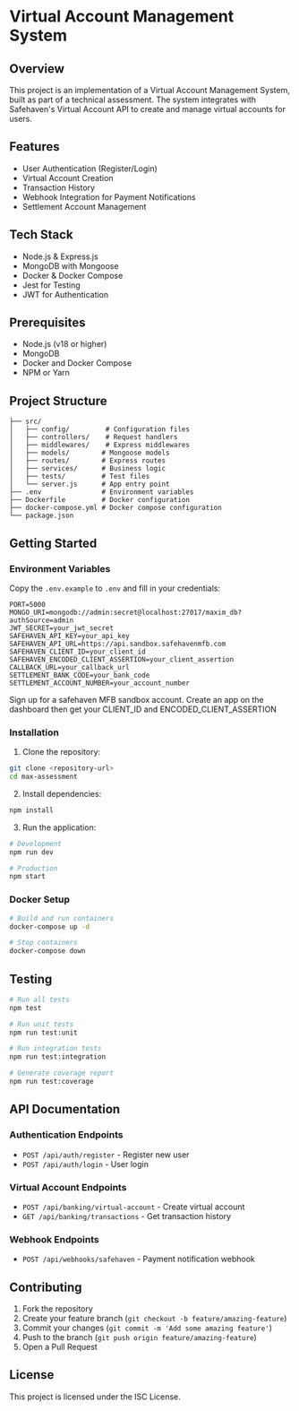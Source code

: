 # Virtual Account Management System

## Overview
This project is an implementation of a Virtual Account Management System, built as part of a technical assessment. The system integrates with Safehaven's Virtual Account API to create and manage virtual accounts for users.

## Features
- User Authentication (Register/Login)
- Virtual Account Creation
- Transaction History
- Webhook Integration for Payment Notifications
- Settlement Account Management

## Tech Stack
- Node.js & Express.js
- MongoDB with Mongoose
- Docker & Docker Compose
- Jest for Testing
- JWT for Authentication

## Prerequisites
- Node.js (v18 or higher)
- MongoDB
- Docker and Docker Compose
- NPM or Yarn

## Project Structure
```
├── src/
│   ├── config/         # Configuration files
│   ├── controllers/    # Request handlers
│   ├── middlewares/    # Express middlewares
│   ├── models/        # Mongoose models
│   ├── routes/        # Express routes
│   ├── services/      # Business logic
│   ├── tests/         # Test files
│   └── server.js      # App entry point
├── .env               # Environment variables
├── Dockerfile         # Docker configuration
├── docker-compose.yml # Docker compose configuration
└── package.json
```

## Getting Started

### Environment Variables
Copy the `.env.example` to `.env` and fill in your credentials:
```
PORT=5000
MONGO_URI=mongodb://admin:secret@localhost:27017/maxim_db?authSource=admin
JWT_SECRET=your_jwt_secret
SAFEHAVEN_API_KEY=your_api_key
SAFEHAVEN_API_URL=https://api.sandbox.safehavenmfb.com
SAFEHAVEN_CLIENT_ID=your_client_id
SAFEHAVEN_ENCODED_CLIENT_ASSERTION=your_client_assertion
CALLBACK_URL=your_callback_url
SETTLEMENT_BANK_CODE=your_bank_code
SETTLEMENT_ACCOUNT_NUMBER=your_account_number
```
Sign up for a safehaven MFB sandbox account. Create an app on the dashboard then get your CLIENT_ID and ENCODED_CLIENT_ASSERTION

### Installation

1. Clone the repository:
```bash
git clone <repository-url>
cd max-assessment
```

2. Install dependencies:
```bash
npm install
```

3. Run the application:
```bash
# Development
npm run dev

# Production
npm start
```

### Docker Setup
```bash
# Build and run containers
docker-compose up -d

# Stop containers
docker-compose down
```

## Testing
```bash
# Run all tests
npm test

# Run unit tests
npm run test:unit

# Run integration tests
npm run test:integration

# Generate coverage report
npm run test:coverage
```

## API Documentation

### Authentication Endpoints
- `POST /api/auth/register` - Register new user
- `POST /api/auth/login` - User login

### Virtual Account Endpoints
- `POST /api/banking/virtual-account` - Create virtual account
- `GET /api/banking/transactions` - Get transaction history

### Webhook Endpoints
- `POST /api/webhooks/safehaven` - Payment notification webhook

## Contributing
1. Fork the repository
2. Create your feature branch (`git checkout -b feature/amazing-feature`)
3. Commit your changes (`git commit -m 'Add some amazing feature'`)
4. Push to the branch (`git push origin feature/amazing-feature`)
5. Open a Pull Request

## License
This project is licensed under the ISC License.
